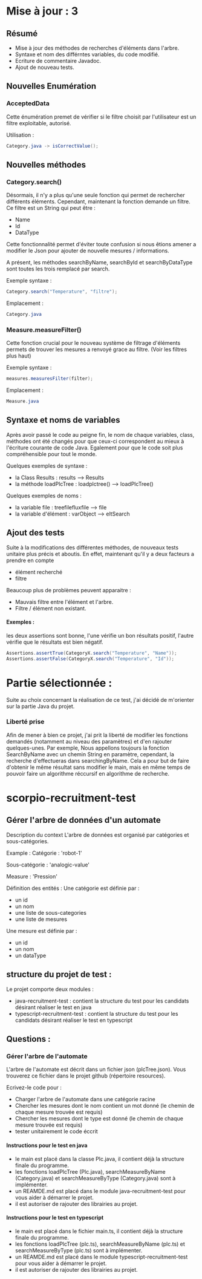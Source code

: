 # Mise à jour : 3

## Résumé 
- Mise à jour des méthodes de recherches d'éléments dans l'arbre.
- Syntaxe et nom des différntes variables, du code modifié.
- Ecriture de commentaire Javadoc.
- Ajout de nouveau tests.

## Nouvelles Enumération

### AcceptedData 

Cette énumération premet de vérifier si le filtre choisit par l'utilisateur est un filtre exploitable, autorisé. 

Utilisation :

``` Java
Category.java -> isCorrectValue();
```

## Nouvelles méthodes

### Category.search()

Désormais, il n'y a plus qu'une seule fonction qui permet de rechercher différents éléments.
Cependant, maintenant la fonction demande un filtre. Ce filtre est un String qui peut être : 
- Name
- Id
- DataType

Cette fonctionnalité permet d'éviter toute confusion si nous êtions amener a modifier le Json pour ajouter de nouvelle mesures / informations.

A présent, les méthodes searchByName, searchById et searchByDataType sont toutes les trois remplacé par search. 

Exemple syntaxe :
``` Java
Category.search("Temperature", "filtre");
```

Emplacement : 

``` Java
Category.java
```
### Measure.measureFilter()

Cette fonction crucial pour le nouveau système de filtrage d'éléments permets de trouver les mesures a renvoyé grace au filtre. (Voir les filtres plus haut)

Exemple syntaxe :

``` Java
measures.measuresFilter(filter);
```
Emplacement :
``` java
Measure.java 
```

## Syntaxe et noms de variables

Après avoir passé le code au peigne fin, le nom de chaque variables, class, méthodes ont été changés pour que ceux-ci correspondent au mieux à l'écriture courante de code Java. Egalement pour que le code soit plus compréhensible pour tout le monde. 

Quelques exemples de syntaxe :
- la Class Results : results --> Results
- la méthode loadPlcTree : loadplctree() --> loadPlcTree() 

Quelques exemples de noms :
- la variable file : treefilefluxfile --> file 
- la variable d'élément : varObject --> eltSearch

## Ajout des tests

Suite à la modifications des différentes méthodes, de nouveaux tests unitaire plus précis et aboutis. En effet, maintenant qu'il y a deux facteurs a prendre en compte

- élément recherché
- filtre

Beaucoup plus de problèmes peuvent apparaitre :

- Mauvais filtre entre l'élément et l'arbre.
- Filtre / élément non existant.

#### Exemples :

les deux assertions sont bonne, l'une vérifie un bon résultats positif, l'autre vérifie que le résultats est bien négatif.

``` Java
Assertions.assertTrue(CategoryX.search("Temperature", "Name")); 
Assertions.assertFalse(CategoryX.search("Temperature", "Id"));
```

# Partie sélectionnée :

Suite au choix concernant la réalisation de ce test, j'ai décidé de m'orienter sur la partie Java du projet.

### Liberté prise 

Afin de mener à bien ce projet, j'ai prit la liberté de modifier les fonctions demandés (notamment au niveau des paramètres) et d'en rajouter quelques-unes.
Par exemple, Nous appellons toujours la fonction SearchByName avec un chemin String en paramètre, cependant, la recherche d'effectueras dans searchingByName.
Cela a pour but de faire d'obtenir le même résultat sans modifier le main, mais en même temps de pouvoir faire un algorithme réccursif en algorithme de recherche.


# scorpio-recruitment-test

## Gérer l'arbre de données d'un automate

Description du context
L'arbre de données est organisé par catégories et sous-catégories.

Example :
Catégorie : 'robot-1'

Sous-catégorie : 'analogic-value'

Measure : 'Pression'

Définition des entités :
Une catégorie est définie par :

- un id
- un nom
- une liste de sous-categories
- une liste de mesures

Une mesure est définie par :

- un id
- un nom
- un dataType

## structure du projet de test :

Le projet comporte deux modules : 

- java-recruitment-test : contient la structure du test pour les candidats désirant réaliser le test en java
- typescript-recruitment-test : contient la structure du test pour les candidats désirant réaliser le test en typescript

## Questions :

### Gérer l'arbre de l'automate
L'arbre de l'automate est décrit dans un fichier json (plcTree.json). Vous trouverez ce fichier dans le projet github (répertoire resources).

Ecrivez-le code pour :

- Charger l'arbre de l'automate dans une catégorie racine
- Chercher les mesures dont le nom contient un mot donné (le chemin de chaque mesure trouvée est requis)
- Chercher les mesures dont le type est donné (le chemin de chaque mesure trouvée est requis)
- tester unitairement le code éccrit

#### Instructions pour le test en java
 - le main est placé dans la classe Plc.java, il contient déjà la structure finale du programme.
 - les fonctions loadPlcTree (Plc.java), searchMeasureByName (Category.java) et searchMeasureByType (Category.java) sont à implémenter.
 - un REAMDE.md est placé dans le module java-recruitment-test pour vous aider à démarrer le projet.
 - il est autoriser de rajouter des librairies au projet.

#### Instructions pour le test en typescript
- le main est placé dans le fichier main.ts, il contient déjà la structure finale du programme.
- les fonctions loadPlcTree (plc.ts), searchMeasureByName (plc.ts) et searchMeasureByType (plc.ts) sont à implémenter.
- un REAMDE.md est placé dans le module typescript-recruitment-test pour vous aider à démarrer le projet.
- il est autoriser de rajouter des librairies au projet.
